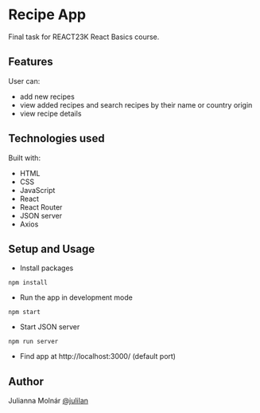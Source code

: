 # Recipe App

Final task for REACT23K React Basics course.

## Features

User can:
- add new recipes
- view added recipes and search recipes by their name or country origin
- view recipe details

## Technologies used

Built with:

- HTML
- CSS
- JavaScript
- React
- React Router
- JSON server
- Axios

## Setup and Usage
- Install packages
```
npm install
```
- Run the app in development mode
```
npm start
```
- Start JSON server
```
npm run server
```
- Find app at http://localhost:3000/ (default port)

## Author

Julianna Molnár [@julilan](https://github.com/julilan)
